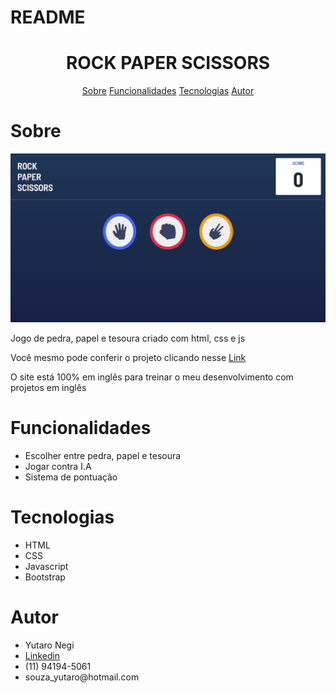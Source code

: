 # README

<h1 align="center"> ROCK PAPER SCISSORS </h1>

<p align="center"> 
    <a href="#sobre">Sobre</a>
    <a href="#funcionalidades">Funcionalidades</a>
    <a href="#tecnologias">Tecnologias</a>
    <a href="#Autor">Autor</a>
 </p>

 # Sobre
 <img src="./images/gifReadme.gif" >

 <p>Jogo de pedra, papel e tesoura criado com html, css e js</p>
 <p>Você mesmo pode conferir o projeto clicando nesse <a href="https://yutaronegi.github.io/RockPaperScissors/">Link</a></p>

 <p>O site está 100% em inglês para treinar o meu desenvolvimento com projetos em inglês</p>

 # Funcionalidades 
<ul>
    <li>Escolher entre pedra, papel e tesoura</li>
    <li>Jogar contra I.A</li>
    <li>Sistema de pontuação</li>
 </ul>

 # Tecnologias
 <ul>
    <li>HTML</li>
    <li>CSS</li>
    <li>Javascript</li>
    <li>Bootstrap</li>
 </ul>

 # Autor

 <ul>
    <li>Yutaro Negi</li>
    <li><a href="https://www.linkedin.com/in/yutaronegi/">Linkedin</a></li>
    <li>(11) 94194-5061</li>
    <li>souza_yutaro@hotmail.com</li>
 </ul>

